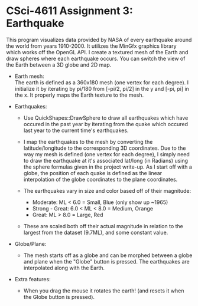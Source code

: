 # CSci-4611 Assignment 3:  Earthquake

This program visualizes data provided by NASA of every earthquake around the world from years 1910-2000. It utilizes the MinGfx graphics library which works off the OpenGL API. I create a textured mesh of the Earth and draw spheres where each earthquake occurs. You can switch the view of the Earth between a 3D globe and 2D map.

* Earth mesh:  
  The earth is defined as a 360x180 mesh (one vertex for each degree). I initialize it by iterating by pi/180 from [-pi/2, pi/2] in the y and [-pi, pi] in the x. It properly maps the Earth texture to the mesh.

* Earthquakes:
  * Use QuickShapes::DrawSphere to draw all earthquakes which have occured in the past year by iterating from the quake which occured last year to the current time's earthquakes. 
  * I map the earthquakes to the mesh by converting the latitude/longitude to the corresponding 3D coordinates. Due to the way my mesh is defined (one vertex for each degree), I simply need to draw the earthquake at it's associated lat/long (in Radians) using the sphere formulas given in the project write-up. As I start off with a globe, the position of each quake is defined as the linear interpolation of the globe coordinates to the plane coordinates.
  * The earthquakes vary in size and color based off of their magnitude:
    * Moderate: ML < 6.0 = Small, Blue (only show up ~1965)
    * Strong - Great: 6.0 < ML < 8.0 = Medium, Orange
    * Great: ML > 8.0 = Large, Red

  * These are scaled both off their actual magnitude in relation to the largest from the dataset (9.7ML), and some constant value.
* Globe/Plane:
  * The mesh starts off as a globe and can be morphed between a globe and plane when the "Globe" button is pressed. The earthquakes are interpolated along with the Earth.
  
* Extra features:
  * When you drag the mouse it rotates the earth! (and resets it when the Globe button is pressed).
